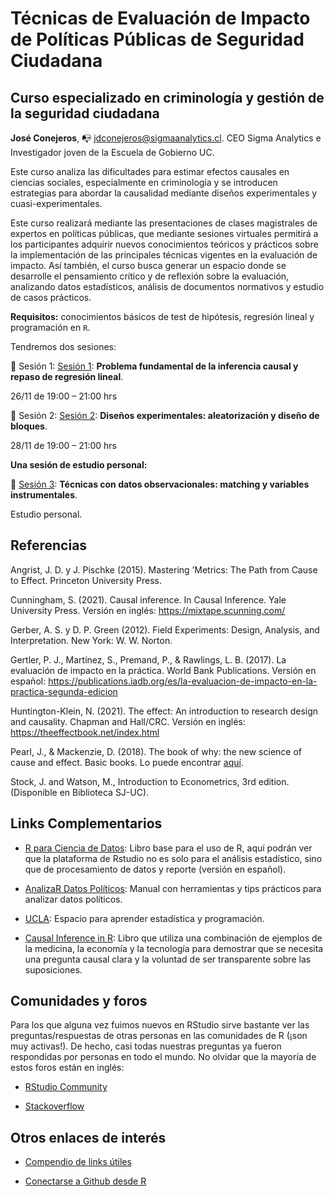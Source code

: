 # Técnicas de Evaluación de Impacto de Políticas Públicas de Seguridad Ciudadana

## Curso especializado en criminología y gestión de la seguridad ciudadana

**José Conejeros**, :mailbox_with_no_mail: [jdconejeros@sigmaanalytics.cl](jdconejeros@sigmaanalytics.cl). CEO Sigma Analytics e Investigador joven de la Escuela de Gobierno UC. 


Este curso analiza las dificultades para estimar efectos causales en ciencias sociales, especialmente en criminología y se introducen estrategias para abordar la causalidad mediante diseños experimentales y cuasi-experimentales. 

Este curso realizará mediante las presentaciones de clases magistrales de expertos en políticas públicas, que mediante sesiones virtuales permitirá a los participantes adquirir nuevos conocimientos teóricos y prácticos sobre la implementación de las principales técnicas vigentes en la evaluación de impacto. Así también, el curso busca generar un espacio donde se desarrolle el pensamiento crítico y de reflexión sobre la evaluación, analizando datos estadísticos, análisis de documentos normativos y estudio de casos prácticos.

**Requisitos:** conocimientos básicos de test de hipótesis, regresión lineal y programación en `R`.

Tendremos dos sesiones: 

:pushpin: Sesión 1: [Sesión 1](): **Problema fundamental de la inferencia causal y repaso de regresión lineal**. 

26/11 de 19:00 – 21:00 hrs

:pushpin: Sesión 2: [Sesión 2](): **Diseños experimentales: aleatorización y diseño de bloques**. 

28/11 de 19:00 – 21:00 hrs

**Una sesión de estudio personal:**

:pushpin: [Sesión 3](): **Técnicas con datos observacionales: matching y variables instrumentales**. 

Estudio personal.

## Referencias 

Angrist, J. D. y J. Pischke (2015). Mastering ’Metrics: The Path from Cause to Effect. Princeton University Press.

Cunningham, S. (2021). Causal inference. In Causal Inference. Yale University Press. Versión en inglés: <https://mixtape.scunning.com/>

Gerber, A. S. y D. P. Green (2012). Field Experiments: Design, Analysis, and Interpretation. New York: W. W. Norton.

Gertler, P. J., Martínez, S., Premand, P., & Rawlings, L. B. (2017). La evaluación de impacto en la práctica. World Bank Publications. Versión en español: <https://publications.iadb.org/es/la-evaluacion-de-impacto-en-la-practica-segunda-edicion>

Huntington-Klein, N. (2021). The effect: An introduction to research design and causality. Chapman and Hall/CRC. Versión en inglés: <https://theeffectbook.net/index.html>

Pearl, J., & Mackenzie, D. (2018). The book of why: the new science of cause and effect. Basic books. Lo puede encontrar [aquí](http://repo.darmajaya.ac.id/5342/1/The%20book%20of%20why_%20the%20new%20science%20of%20cause%20and%20effect%20%28%20PDFDrive%20%29.pdf).

Stock, J. and Watson, M., Introduction to Econometrics, 3rd edition. (Disponible en Biblioteca SJ-UC).

## Links Complementarios

- [R para Ciencia de Datos](https://r4ds.hadley.nz/): Libro base para el uso de R, aquí podrán ver que la plataforma de Rstudio no es solo para el análisis estadístico, sino que de procesamiento de datos y reporte (versión en español).

- [AnalizaR Datos Políticos](https://arcruz0.github.io/libroadp/index.html): Manual con herramientas y tips prácticos para analizar datos políticos.

- [UCLA](https://stats.oarc.ucla.edu/r/): Espacio para aprender estadística y programación.

- [Causal Inference in R](https://www.r-causal.org/): Libro que utiliza una combinación de ejemplos de la medicina, la economía y la tecnología para demostrar que se necesita una pregunta causal clara y la voluntad de ser transparente sobre las suposiciones.

## Comunidades y foros

Para los que alguna vez fuimos nuevos en RStudio sirve bastante ver las preguntas/respuestas de otras personas en las comunidades de R (¡son muy activas!). De hecho, casi todas nuestras preguntas ya fueron respondidas por personas en todo el mundo. No olvidar que la mayoría de estos foros están en inglés:

+ [RStudio Community](https://community.rstudio.com/)

+ [Stackoverflow](https://stackoverflow.com/questions/tagged/r)

## Otros enlaces de interés

+ [Compendio de links útiles](https://www.lecy.info/r-for-public-policy)

+ [Conectarse a Github desde R](https://happygitwithr.com/rstudio-git-github.html#clone-the-new-github-repository-to-your-computer-via-rstudio)